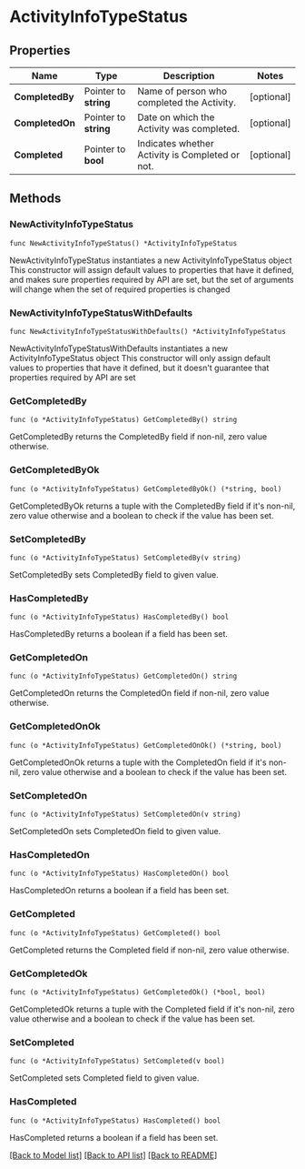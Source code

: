 # ActivityInfoTypeStatus

## Properties

Name | Type | Description | Notes
------------ | ------------- | ------------- | -------------
**CompletedBy** | Pointer to **string** | Name of person who completed the Activity. | [optional] 
**CompletedOn** | Pointer to **string** | Date on which the Activity was completed. | [optional] 
**Completed** | Pointer to **bool** | Indicates whether Activity is Completed or not. | [optional] 

## Methods

### NewActivityInfoTypeStatus

`func NewActivityInfoTypeStatus() *ActivityInfoTypeStatus`

NewActivityInfoTypeStatus instantiates a new ActivityInfoTypeStatus object
This constructor will assign default values to properties that have it defined,
and makes sure properties required by API are set, but the set of arguments
will change when the set of required properties is changed

### NewActivityInfoTypeStatusWithDefaults

`func NewActivityInfoTypeStatusWithDefaults() *ActivityInfoTypeStatus`

NewActivityInfoTypeStatusWithDefaults instantiates a new ActivityInfoTypeStatus object
This constructor will only assign default values to properties that have it defined,
but it doesn't guarantee that properties required by API are set

### GetCompletedBy

`func (o *ActivityInfoTypeStatus) GetCompletedBy() string`

GetCompletedBy returns the CompletedBy field if non-nil, zero value otherwise.

### GetCompletedByOk

`func (o *ActivityInfoTypeStatus) GetCompletedByOk() (*string, bool)`

GetCompletedByOk returns a tuple with the CompletedBy field if it's non-nil, zero value otherwise
and a boolean to check if the value has been set.

### SetCompletedBy

`func (o *ActivityInfoTypeStatus) SetCompletedBy(v string)`

SetCompletedBy sets CompletedBy field to given value.

### HasCompletedBy

`func (o *ActivityInfoTypeStatus) HasCompletedBy() bool`

HasCompletedBy returns a boolean if a field has been set.

### GetCompletedOn

`func (o *ActivityInfoTypeStatus) GetCompletedOn() string`

GetCompletedOn returns the CompletedOn field if non-nil, zero value otherwise.

### GetCompletedOnOk

`func (o *ActivityInfoTypeStatus) GetCompletedOnOk() (*string, bool)`

GetCompletedOnOk returns a tuple with the CompletedOn field if it's non-nil, zero value otherwise
and a boolean to check if the value has been set.

### SetCompletedOn

`func (o *ActivityInfoTypeStatus) SetCompletedOn(v string)`

SetCompletedOn sets CompletedOn field to given value.

### HasCompletedOn

`func (o *ActivityInfoTypeStatus) HasCompletedOn() bool`

HasCompletedOn returns a boolean if a field has been set.

### GetCompleted

`func (o *ActivityInfoTypeStatus) GetCompleted() bool`

GetCompleted returns the Completed field if non-nil, zero value otherwise.

### GetCompletedOk

`func (o *ActivityInfoTypeStatus) GetCompletedOk() (*bool, bool)`

GetCompletedOk returns a tuple with the Completed field if it's non-nil, zero value otherwise
and a boolean to check if the value has been set.

### SetCompleted

`func (o *ActivityInfoTypeStatus) SetCompleted(v bool)`

SetCompleted sets Completed field to given value.

### HasCompleted

`func (o *ActivityInfoTypeStatus) HasCompleted() bool`

HasCompleted returns a boolean if a field has been set.


[[Back to Model list]](../README.md#documentation-for-models) [[Back to API list]](../README.md#documentation-for-api-endpoints) [[Back to README]](../README.md)


